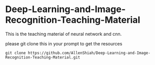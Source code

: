 # Deep-Learning-and-Image-Recognition-Teaching-Material

This is the teaching material of neural network and cnn. 

please git clone this in your prompt to get the resources
```
git clone https://github.com/AllenShiah/Deep-Learning-and-Image-Recognition-Teaching-Material.git
```
